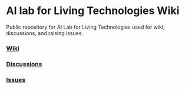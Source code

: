 # AI lab for Living Technologies Wiki
Public repository for AI Lab for Living Technologies used for wiki, discussions, and raising issues.

### [Wiki](https://github.com/Living-Technologies/public/wiki)

### [Discussions](https://github.com/Living-Technologies/public/discussions)

### [Issues](https://github.com/Living-Technologies/public/issues)
